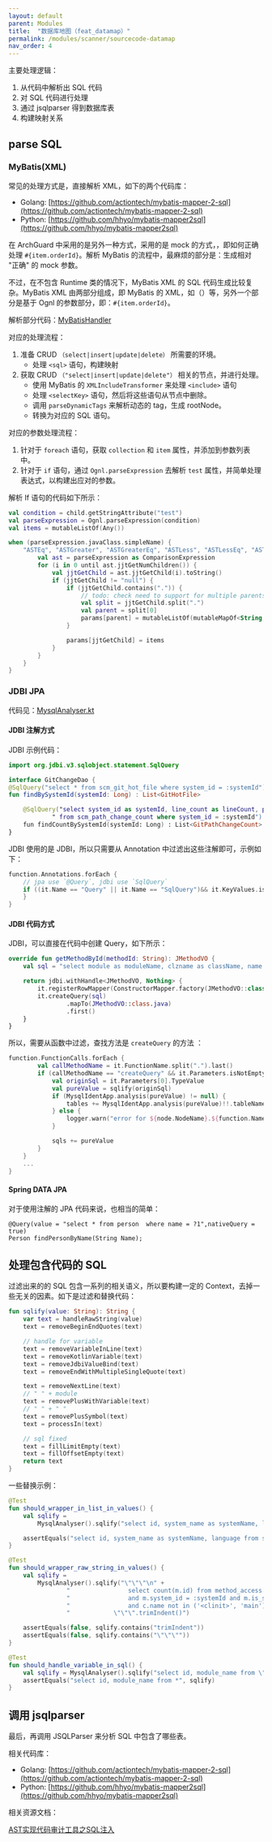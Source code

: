 ```yaml
---
layout: default
parent: Modules
title:  "数据库地图（feat_datamap）"
permalink: /modules/scanner/sourcecode-datamap
nav_order: 4
---
```



主要处理逻辑：

1. 从代码中解析出 SQL 代码
2. 对 SQL 代码进行处理
3. 通过 jsqlparser 得到数据库表
4. 构建映射关系

## parse SQL 

### MyBatis(XML)

常见的处理方式是，直接解析 XML，如下的两个代码库：

- Golang: [https://github.com/actiontech/mybatis-mapper-2-sql](https://github.com/actiontech/mybatis-mapper-2-sql)
- Python: [https://github.com/hhyo/mybatis-mapper2sql](https://github.com/hhyo/mybatis-mapper2sql)

在 ArchGuard 中采用的是另外一种方式，采用的是 mock 的方式，，即如何正确处理 `#{item.orderId}`。解析 MyBatis 的流程中，最麻烦的部分是：生成相对 "正确" 的 mock 参数。

不过，在不包含 Runtime 类的情况下，MyBatis XML 的 SQL 代码生成比较复杂。MyBatis XML 由两部分组成，即 MyBatis 的 XML，如（<insert>）等，另外一个部分是基于 Ognl 的参数部分，即：`#{item.orderId}`。
    
解析部分代码：[MyBatisHandler](https://github.com/archguard/archguard/blob/master/analyser_sourcecode/feat_datamap/src/main/kotlin/org/archguard/scanner/analyser/xml/mybatis/MyBatisHandler.kt)

对应的处理流程：

1. 准备 CRUD `（select|insert|update|delete）` 所需要的环境。
    - 处理 `<sql>` 语句，构建映射
2. 获取 CRUD `（"select|insert|update|delete"）` 相关的节点，并进行处理。
    - 使用 MyBatis 的 `XMLIncludeTransformer` 来处理 `<include>` 语句
    - 处理 `<selectKey>` 语句，然后将这些语句从节点中删除。
    - 调用 `parseDynamicTags` 来解析动态的 tag，生成 rootNode。
    - 转换为对应的 SQL 语句。

对应的参数处理流程：

1. 针对于 `foreach` 语句，获取 `collection` 和 `item` 属性，并添加到参数列表中。
2. 针对于 `if` 语句，通过 `Ognl.parseExpression` 去解析 `test` 属性，并简单处理表达式，以构建出应对的参数。

解析 If 语句的代码如下所示：

```kotlin
val condition = child.getStringAttribute("test")
val parseExpression = Ognl.parseExpression(condition)
val items = mutableListOf(Any())

when (parseExpression.javaClass.simpleName) {
    "ASTEq", "ASTGreater", "ASTGreaterEq", "ASTLess", "ASTLessEq", "ASTNotEq" -> {
        val ast = parseExpression as ComparisonExpression
        for (i in 0 until ast.jjtGetNumChildren()) {
            val jjtGetChild = ast.jjtGetChild(i).toString()
            if (jjtGetChild != "null") {
                if (jjtGetChild.contains(".")) {
                    // todo: check need to support for multiple parents if exists
                    val split = jjtGetChild.split(".")
                    val parent = split[0]
                    params[parent] = mutableListOf(mutableMapOf<String, Any>())
                }

                params[jjtGetChild] = items
            }
        }
    }
}
```


### JDBI JPA

代码见：[MysqlAnalyser.kt](https://github.com/archguard/archguard/blob/master/analyser_sourcecode/feat_datamap/src/main/kotlin/org/archguard/scanner/sourcecode/database/MysqlAnalyser.kt)

#### JDBI 注解方式

JDBI 示例代码：

```kotlin
import org.jdbi.v3.sqlobject.statement.SqlQuery

interface GitChangeDao {
@SqlQuery("select * from scm_git_hot_file where system_id = :systemId")
fun findBySystemId(systemId: Long) : List<GitHotFile>

    @SqlQuery("select system_id as systemId, line_count as lineCount, path, changes" +
            " from scm_path_change_count where system_id = :systemId")
    fun findCountBySystemId(systemId: Long) : List<GitPathChangeCount>
}
```

JDBI 使用的是 JDBI，所以只需要从 Annotation 中过滤出这些注解即可，示例如下：

```kotlin
function.Annotations.forEach {
    // jpa use `@Query`, jdbi use `SqlQuery`
    if ((it.Name == "Query" || it.Name == "SqlQuery")&& it.KeyValues.isNotEmpty()) {
    }
}
```

#### JDBI 代码方式

JDBI，可以直接在代码中创建 Query，如下所示：

```kotlin
override fun getMethodById(methodId: String): JMethodVO {
    val sql = "select module as moduleName, clzname as className, name from code_method where id = '$methodId'"

    return jdbi.withHandle<JMethodVO, Nothing> {
        it.registerRowMapper(ConstructorMapper.factory(JMethodVO::class.java))
        it.createQuery(sql)
                .mapTo(JMethodVO::class.java)
                .first()
    }
}
```

所以，需要从函数中过滤，查找方法是 `createQuery` 的方法 ：

```kotlin
function.FunctionCalls.forEach {
        val callMethodName = it.FunctionName.split(".").last()
        if (callMethodName == "createQuery" && it.Parameters.isNotEmpty()) {
            val originSql = it.Parameters[0].TypeValue
            val pureValue = sqlify(originSql)
            if (MysqlIdentApp.analysis(pureValue) != null) {
                tables += MysqlIdentApp.analysis(pureValue)!!.tableNames
            } else {
                logger.warn("error for ${node.NodeName}.${function.Name} origin:$originSql\nnew:$pureValue")
            }

            sqls += pureValue
        }
    }
    ...
}
```

#### Spring DATA JPA

对于使用注解的 JPA 代码来说，也相当的简单：

```
@Query(value = "select * from person  where name = ?1",nativeQuery = true)
Person findPersonByName(String Name);
```

## 处理包含代码的 SQL

过滤出来的的 SQL 包含一系列的相关语义，所以要构建一定的 Context，去掉一些无关的因素。如下是过滤和替换代码：

```kotlin
fun sqlify(value: String): String {
    var text = handleRawString(value)
    text = removeBeginEndQuotes(text)

    // handle for variable
    text = removeVariableInLine(text)
    text = removeKotlinVariable(text)
    text = removeJdbiValueBind(text)
    text = removeEndWithMultipleSingleQuote(text)

    text = removeNextLine(text)
    // " " + module
    text = removePlusWithVariable(text)
    // " " + " "
    text = removePlusSymbol(text)
    text = processIn(text)

    // sql fixed
    text = fillLimitEmpty(text)
    text = fillOffsetEmpty(text)
    return text
}
```

一些替换示例：


```kotlin
@Test
fun should_wrapper_in_list_in_values() {
    val sqlify =
        MysqlAnalyser().sqlify("select id, system_name as systemName, language from system_info where id in (<ids>)")

    assertEquals("select id, system_name as systemName, language from system_info where id in (:ids)", sqlify)
}

@Test
fun should_wrapper_raw_string_in_values() {
    val sqlify =
        MysqlAnalyser().sqlify("\"\"\"\n" +
                "                select count(m.id) from method_access m inner join code_method c where m.method_id = c.id  \n" +
                "                and m.system_id = :systemId and m.is_static=1 and m.is_private=0 \n" +
                "                and c.name not in ('<clinit>', 'main') and c.name not like '%\$%'\n" +
                "            \"\"\".trimIndent()")

    assertEquals(false, sqlify.contains("trimIndent"))
    assertEquals(false, sqlify.contains("\"\"\""))
}

@Test
fun should_handle_variable_in_sql() {
    val sqlify = MysqlAnalyser().sqlify("select id, module_name from \"\\\"+orderSqlPiece+\"\\\"")
    assertEquals("select id, module_name from *", sqlify)
}
```

## 调用 jsqlparser

最后，再调用 JSQLParser 来分析 SQL 中包含了哪些表。 

相关代码库：

- Golang: [https://github.com/actiontech/mybatis-mapper-2-sql](https://github.com/actiontech/mybatis-mapper-2-sql)
- Python: [https://github.com/hhyo/mybatis-mapper2sql](https://github.com/hhyo/mybatis-mapper2sql)

相关资源文档：

[AST实现代码审计工具之SQL注入](https://xz.aliyun.com/t/10312)


